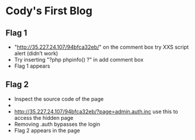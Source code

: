 # Cody's First Blog
## Flag 1
* "http://35.227.24.107/94bfca32eb/" on the comment box try XXS script alert (didn’t work)
* Try inserting "?php phpinfo() ?" in add comment box
* Flag 1 appears

## Flag 2
* Inspect the source code of the page 
* <!--<a href="?page=admin.auth.inc">Admin login</a>-->
* http://35.227.24.107/94bfca32eb/?page=admin.auth.inc use this to access the hidden page
* Removing .auth bypasses the login 
* Flag 2 appears in the page
